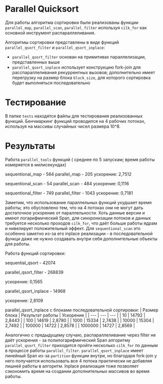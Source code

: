 # Parallel Quicksort
Для работы алгоритма сортировки были реализованы функции `parallel_map`, `parallel_scan`, `parallel_filter` используя `cilk_for` как основной инструмент распараллеливания.

Алгоритмы сортировки представлены в виде функций `parallel_qsort_filter` и `parallel_qsort_inplace`:
* `parallel_qsort_filter` основан на примитивах параллелизации, представленных выше
* `parallel_qsort_inplace` использует конструкцию fork-join для расспараллеливания рекуррентных вызовов; дополнительно имеет перегрузку на размер блока `block_size`, для которого сортировка будет выполняться последовательно

# Тестирование
В папке `tests` находятся файлы для тестирования реализованных функций.
Бенчмаркинг функций проводился на 4 рабочих потоках, используя на массивы случайных чисел размера 10^8.

# Результаты
Работа `parallel_tools` функций ( среднее по 5 запускам; время работы измеряется в милисекундах) 

sequentional_map - 564
parallel_map  - 205
ускорение: 2,7512

sequentional_scan - 54 
parallel_scan - 484 
ускорение: 0,1116


sequentional_filter - 749
parallel_filter - 1043 
ускорение: 0,7181

Заметим, что использование параллельных функций ухудшает время работы; это обусловлено тем, что на 4 потоках они не могут дать достаточное ускорение от параллельности. Хоть данные версии и имеют логарифмический Span, для синхронизации потоков и данных требуется несколько проходов `cilk_for`, что даёт больше работы ядрам и нивелирует положительный эффект. Для `sequentional_scan` это особенно заметно из-за его inplace реализации - в последовательной функци даже не нужно создавать внутри себя дополнительные объекты для работы.

Работа функций сортировки:

 sequential_qsort - 42074 
 

 parallel_qsort_filter - 268839 
 
ускорение: 0,1565


 parallel_qsort_inplace - 14968 
 
ускорение: 2,8109


parallel_qsort_inplace c блоками последовательной сортировки:
| Размер блока | Результат работы | Ускорение |
| --- | --- | --- |
| 10 | 14792 | 2,8443 |
| 100 | 14619 | 2,8780 |
| 1000 | 15334 | 2,7438 |
| 10000 | 15304 | 2,7492 |
| 100000 | 14722 | 2,8578 |
| 1000000 | 14727 | 2,8569 |


Аналогично с предыдущему случаю, распараллеливание через filter не даёт ускорения - за полилогарифмический Span алгоритму `parallel_qsort_filter` приходится пройти несколько `cilk_for` по данным в процессе работы `parallel_filter`.
`parallel_qsort_inplace` имеет линейный Span из-за `partition` функции внутри, но благодаря fork-join у него получается использовать все 4 потока практически не добавляя лишней работы в алгоритм. Inplace реализация тоже позволяет сэкономить время на создании дополнительных массивов во время работы.

